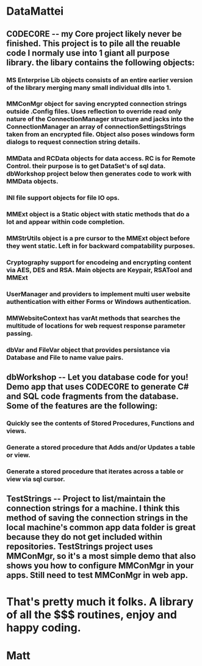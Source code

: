 # DataMattei

## C0DEC0RE -- my Core project likely never be finished.  This project is to pile all the reuable code I normaly use into 1 giant all purpose library.  the libary contains the following objects:
  ### MS Enterprise Lib objects consists of an entire earlier version of the library merging many small individual dlls into 1.  
  ### MMConMgr object for saving encrypted connection strings outside .Config files.  Uses reflection to override read only nature of the ConnectionManager structure and jacks into the ConnectionManager an array of connectionSettingsStrings taken from an encrypted file.  Object also poses windows form dialogs to request connection string details.  
  ### MMData and RCData objects for data access.  RC is for Remote Control.  their purpose is to get DataSet's of sql data.  dbWorkshop project below then generates code to work with MMData objects. 
  ### INI file support objects for file IO ops.
  ### MMExt object is a Static object with static methods that do a lot and appear within code completion.
  ### MMStrUtils object is a pre cursor to the MMExt object before they went static.  Left in for backward compatability purposes.
  ### Cryptography support for encodeing and encrypting content via AES, DES and RSA.  Main objects are Keypair, RSATool and MMExt 
  ### UserManager and providers to implement multi user website authentication with either Forms or Windows authentication.
  ### MMWebsiteContext has varAt methods that searches the multitude of locations for web request response parameter passing.
  ### dbVar and FileVar object that provides persistance via Database and File to name value pairs. 
  
## dbWorkshop -- Let you database code for you!  Demo app that uses C0DEC0RE to generate C# and SQL code fragments from the database.  Some of the features are the following:  
  ### Quickly see the contents of Stored Procedures, Functions and views.
  ### Generate a stored procedure that Adds and/or Updates a table or view.
  ### Generate a stored procedure that iterates across a table or view via sql cursor.

## TestStrings -- Project to list/maintain the connection strings for a machine.  I think this method of saving the connection strings in the local machine's common app data folder is great because they do not get included within repositories.  TestStrings project uses MMConMgr, so it's a most simple demo that also shows you how to configure MMConMgr in your apps.  Still need to test MMConMgr in web app.

# That's pretty much it folks.  A library of all the $$$ routines, enjoy and happy coding.

# Matt
